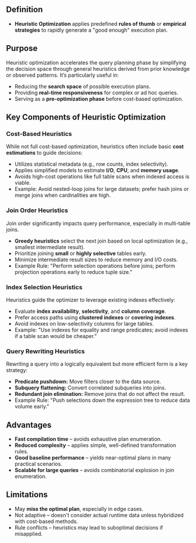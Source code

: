 ## **Definition**

- **Heuristic Optimization** applies predefined **rules of thumb** or **empirical strategies** to rapidly generate a "good enough" execution plan.

## **Purpose**

Heuristic optimization accelerates the query planning phase by simplifying the decision space through general heuristics derived from prior knowledge or observed patterns. It’s particularly useful in:

- Reducing the **search space** of possible execution plans.
- Providing **real-time responsiveness** for complex or ad hoc queries.
- Serving as a **pre-optimization phase** before cost-based optimization.
    
## **Key Components of Heuristic Optimization**

### **Cost-Based Heuristics**

While not full cost-based optimization, heuristics often include basic **cost estimations** to guide decisions:
- Utilizes statistical metadata (e.g., row counts, index selectivity).
- Applies simplified models to estimate **I/O**, **CPU**, and **memory usage**.
- Avoids high-cost operations like full table scans when indexed access is viable.
- Example: Avoid nested-loop joins for large datasets; prefer hash joins or merge joins when cardinalities are high.
    
### **Join Order Heuristics**

Join order significantly impacts query performance, especially in multi-table joins.
- **Greedy heuristics** select the next join based on local optimization (e.g., smallest intermediate result).
- Prioritize joining **small** or **highly selective** tables early.
- Minimize intermediate result sizes to reduce memory and I/O costs.
- Example Rule: "Perform selection operations before joins; perform projection operations early to reduce tuple size."
### **Index Selection Heuristics**

Heuristics guide the optimizer to leverage existing indexes effectively:
- Evaluate **index availability**, **selectivity**, and **column coverage**.
- Prefer access paths using **clustered indexes** or **covering indexes**.
- Avoid indexes on low-selectivity columns for large tables.
- Example: "Use indexes for equality and range predicates; avoid indexes if a table scan would be cheaper."
    
### **Query Rewriting Heuristics**

Rewriting a query into a logically equivalent but more efficient form is a key strategy:

- **Predicate pushdown:** Move filters closer to the data source. 
- **Subquery flattening:** Convert correlated subqueries into joins.
- **Redundant join elimination:** Remove joins that do not affect the result.
- Example Rule: "Push selections down the expression tree to reduce data volume early."
    

## **Advantages**

- **Fast compilation time** – avoids exhaustive plan enumeration.
- **Reduced complexity** – applies simple, well-defined transformation rules.
- **Good baseline performance** – yields near-optimal plans in many practical scenarios.
- **Scalable for large queries** – avoids combinatorial explosion in join enumeration.

## **Limitations**

- May **miss the optimal plan**, especially in edge cases.
- Not adaptive – doesn't consider actual runtime data unless hybridized with cost-based methods.
- Rule conflicts – heuristics may lead to suboptimal decisions if misapplied.